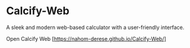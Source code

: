 # Calcify-Web
A sleek and modern web-based calculator with a user-friendly interface.

Open Calcify Web [https://nahom-derese.github.io/Calcify-Web/]
